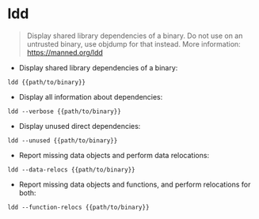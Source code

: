 # ldd

> Display shared library dependencies of a binary.
> Do not use on an untrusted binary, use objdump for that instead.
> More information: <https://manned.org/ldd>

- Display shared library dependencies of a binary:

`ldd {{path/to/binary}}`

- Display all information about dependencies:

`ldd --verbose {{path/to/binary}}`

- Display unused direct dependencies:

`ldd --unused {{path/to/binary}}`

- Report missing data objects and perform data relocations:

`ldd --data-relocs {{path/to/binary}}`

- Report missing data objects and functions, and perform relocations for both:

`ldd --function-relocs {{path/to/binary}}`
